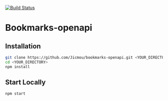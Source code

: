 [![Build Status](https://api.travis-ci.com/Jicmou/bookmarks-openapi.svg?branch=master)](https://travis-ci.com/Jicmou/bookmarks-openapi)
# Bookmarks-openapi

## Installation

```bash
git clone https://github.com/Jicmou/bookmarks-openapi.git <YOUR_DIRECTORY>
cd <YOUR_DIRECTORY>
npm install
```

## Start Locally
```bash
npm start
```
